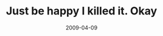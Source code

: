 ---
layout: base.njk
title : 'Just be happy I killed it. Okay' 
view_title : 'Just be happy I killed it. Okay' 
year : '2009' 
date : '2009-04-09' 
img_file : '/drawing/justbehappyikilleditokay.png' 
html_file : 'justbehappyikilleditokay' 
next_html : 'iamsorryibrokeyourcomputer.html' 
year_order : '125' 
permalink : "title/{{html_file}}.html"
---
